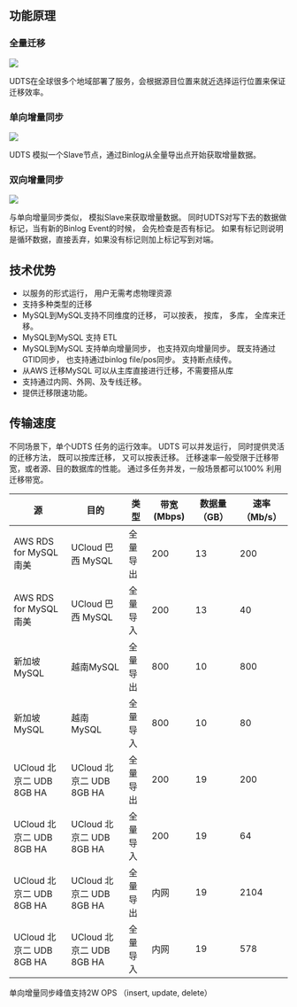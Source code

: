 ## 功能原理

### 全量迁移

![](http://antman-docs.cn-bj.ufileos.com/udtstechmysql001.png)

UDTS在全球很多个地域部署了服务，会根据源目位置来就近选择运行位置来保证迁移效率。

### 单向增量同步

![](http://antman-docs.cn-bj.ufileos.com/udtstechmysql002.png)

UDTS 模拟一个Slave节点，通过Binlog从全量导出点开始获取增量数据。

### 双向增量同步

![](http://antman-docs.cn-bj.ufileos.com/udtstechmysql003.png)

与单向增量同步类似， 模拟Slave来获取增量数据。 同时UDTS对写下去的数据做标记，当有新的Binlog Event的时候， 会先检查是否有标记。 如果有标记则说明是循环数据，直接丢弃，如果没有标记则加上标记写到对端。

## 技术优势

- 以服务的形式运行， 用户无需考虑物理资源
- 支持多种类型的迁移
- MySQL到MySQL支持不同维度的迁移， 可以按表， 按库， 多库， 全库来迁移。
- MySQL到MySQL 支持 ETL
- MySQL到MySQL 支持单向增量同步， 也支持双向增量同步。 既支持通过GTID同步， 也支持通过binlog file/pos同步。 支持断点续传。
- 从AWS 迁移MySQL 可以从主库直接进行迁移，不需要搭从库
- 支持通过内网、外网、及专线迁移。
- 提供迁移限速功能。

## 传输速度

不同场景下，单个UDTS 任务的运行效率。 UDTS 可以并发运行， 同时提供灵活的迁移方法， 既可以按库迁移， 又可以按表迁移。 迁移速率一般受限于迁移带宽，或者源、目的数据库的性能。 通过多任务并发，一般场景都可以100% 利用迁移带宽。

| **源**             | **目的**           | **类型** | **带宽(Mbps)** | **数据量（GB）** | **速率（Mb/s）** |
| ------------------------ | ------------------------ | -------------- | ------------------------------ | ---------------------- | ------------------------------------------ |
| AWS RDS for MySQL南美    | UCloud 巴西 MySQL        | 全量导出       | 200                            | 13                     | 200                                        |
| AWS RDS for MySQL南美    | UCloud 巴西 MySQL        | 全量导入       | 200                            | 13                     | 40                                         |
| 新加坡 MySQL             | 越南MySQL                | 全量导出       | 800                            | 10                     | 800                                        |
| 新加坡MySQL              | 越南 MySQL               | 全量导入       | 800                            | 10                     | 80                                         |
| UCloud 北京二 UDB 8GB HA | UCloud 北京二 UDB 8GB HA | 全量导出       | 200                            | 19                     | 200                                        |
| UCloud 北京二 UDB 8GB HA | UCloud 北京二 UDB 8GB HA | 全量导入       | 200                            | 19                     | 64                                         |
| UCloud 北京二 UDB 8GB HA | UCloud 北京二 UDB 8GB HA | 全量导出       | 内网                           | 19                     | 2104                                       |
| UCloud 北京二 UDB 8GB HA | UCloud 北京二 UDB 8GB HA | 全量导入       | 内网                           | 19                     | 578                                        |


单向增量同步峰值支持2W OPS （insert, update, delete）
					

